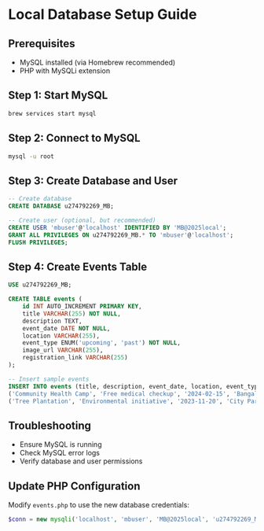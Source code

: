 # Local Database Setup Guide

## Prerequisites
- MySQL installed (via Homebrew recommended)
- PHP with MySQLi extension

## Step 1: Start MySQL
```bash
brew services start mysql
```

## Step 2: Connect to MySQL
```bash
mysql -u root
```

## Step 3: Create Database and User
```sql
-- Create database
CREATE DATABASE u274792269_MB;

-- Create user (optional, but recommended)
CREATE USER 'mbuser'@'localhost' IDENTIFIED BY 'MB@2025local';
GRANT ALL PRIVILEGES ON u274792269_MB.* TO 'mbuser'@'localhost';
FLUSH PRIVILEGES;
```

## Step 4: Create Events Table
```sql
USE u274792269_MB;

CREATE TABLE events (
    id INT AUTO_INCREMENT PRIMARY KEY,
    title VARCHAR(255) NOT NULL,
    description TEXT,
    event_date DATE NOT NULL,
    location VARCHAR(255),
    event_type ENUM('upcoming', 'past') NOT NULL,
    image_url VARCHAR(255),
    registration_link VARCHAR(255)
);

-- Insert sample events
INSERT INTO events (title, description, event_date, location, event_type) VALUES
('Community Health Camp', 'Free medical checkup', '2024-02-15', 'Bangalore', 'upcoming'),
('Tree Plantation', 'Environmental initiative', '2023-11-20', 'City Park', 'past');
```

## Troubleshooting
- Ensure MySQL is running
- Check MySQL error logs
- Verify database and user permissions

## Update PHP Configuration
Modify `events.php` to use the new database credentials:
```php
$conn = new mysqli('localhost', 'mbuser', 'MB@2025local', 'u274792269_MB');
```
